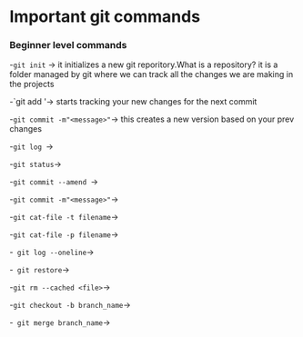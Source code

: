 # Important git commands

### Beginner level commands
-`git init` -> it initializes a new git reporitory.What is a repository?
               it is a folder managed by git where we can track all the changes we are making in the projects 

-`git add <filename>'-> starts tracking your new changes for the next commit

-`git commit -m"<message>"`-> this creates a new version based on your prev changes

-`git log `->

-`git status`->

-`git commit --amend `->

-`git commit -m"<message>"`->

-`git cat-file -t filename`->

-`git cat-file -p filename`->


-` git log --oneline`->

-` git restore`->

-`git rm --cached <file>`->

-`git checkout -b branch_name`->

-` git merge branch_name`->

